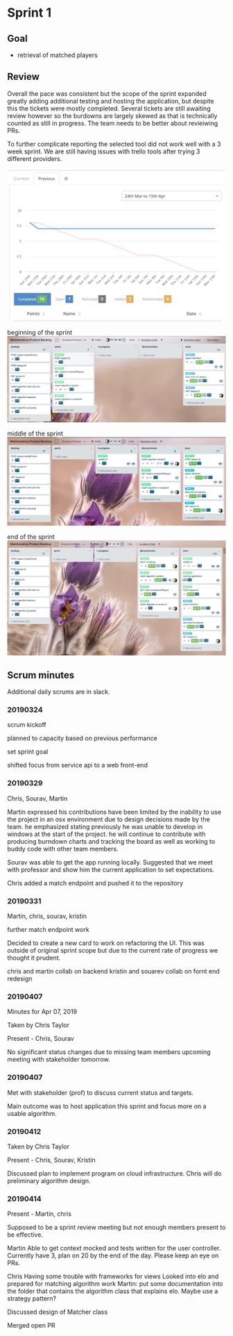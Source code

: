 # Sprint 1

## Goal 

* retrieval of matched players

## Review

Overall the pace was consistent but the scope of the sprint expanded greatly adding additional testing and hosting the application, but despite this the tickets were mostly completed. Several tickets are still awaiting review however so the burdowns are largely skewed as that is technically counted as still in progress. The team needs to be better about revieiwing PRs.

To further complicate reporting the selected tool did not work well with a 3 week sprint. We are still having issues with trello tools after trying 3 different providers.

![Burndown](burndown.png)

beginning of the sprint
![middle](board1.png)

middle of the sprint
![middle](board2.png)

end of the sprint
![end](board3.png)

## Scrum minutes 

Additional daily scrums are in slack.

### 20190324

scrum kickoff

planned to capacity based on previous performance

set sprint goal

shifted focus from service api to a web front-end

### 20190329

Chris, Sourav, Martin

Martin expressed his contributions have been limited by the inability to use the project in an osx environment due to design decisions made by the team. he emphasized stating previously he was unable to develop in windows at the start of the project. he will continue to contribute with producing burndown charts and tracking the board as well as working to buddy code with other team members.

Sourav was able to get the app running locally. Suggested that we meet with professor and show him the current application to set expectations.

Chris added a match endpoint and pushed it to the repository

### 20190331
Martin, chris, sourav, kristin

further match endpoint work

Decided to create a new card to work on refactoring the UI. This was outside of original sprint scope but due to the current rate of progress we thought it prudent.

chris and martin collab on backend
kristin and souarev collab on fornt end redesign

### 20190407
Minutes for Apr 07, 2019

Taken by Chris Taylor

Present - Chris, Sourav

No significant status changes due to missing team members upcoming meeting with stakeholder tomorrow.

### 20190407
Met with stakeholder (prof) to discuss current status and targets.

Main outcome was to host application this sprint and focus more on a usable algorithm.

### 20190412
Taken by Chris Taylor

Present - Chris, Sourav, Kristin

Discussed plan to implement program on cloud infrastructure. Chris will do preliminary algorithm design. 

### 20190414
Present - Martin, chris

Supposed to be a sprint review meeting but not enough members present to be effective.

Martin
Able to get context mocked and tests written for the user controller. Currently have 3, plan on 20 by the end of the day. Please keep an eye on PRs.

Chris
Having some trouble with frameworks for views
Looked into elo and prepared for matching algorithm work
Martin: put some documentation into the folder that contains the algorithm class that explains elo. Maybe use a strategy pattern?

Discussed design of Matcher class

Merged open PR